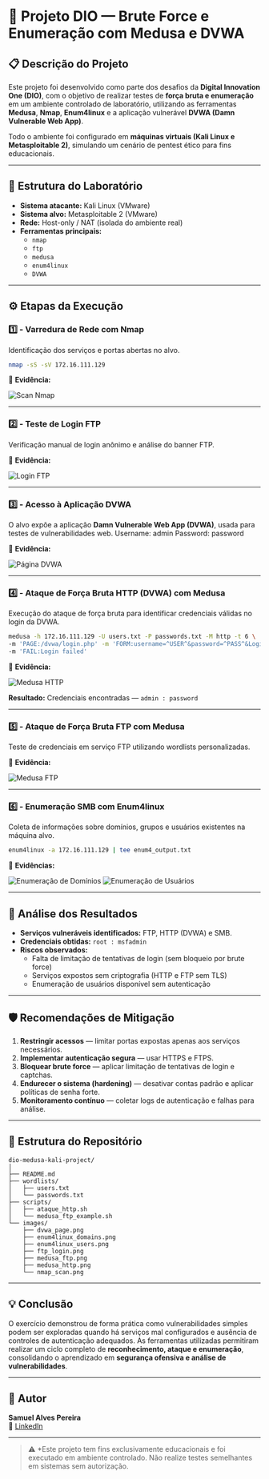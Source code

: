 # 🧠 Projeto DIO — Brute Force e Enumeração com Medusa e DVWA

## 📋 Descrição do Projeto

Este projeto foi desenvolvido como parte dos desafios da **Digital Innovation One (DIO)**, com o objetivo de realizar testes de **força bruta e enumeração** em um ambiente controlado de laboratório, utilizando as ferramentas **Medusa**, **Nmap**, **Enum4linux** e a aplicação vulnerável **DVWA (Damn Vulnerable Web App)**.

Todo o ambiente foi configurado em **máquinas virtuais (Kali Linux e Metasploitable 2)**, simulando um cenário de pentest ético para fins educacionais.

---

## 🧱 Estrutura do Laboratório

- **Sistema atacante:** Kali Linux (VMware)
- **Sistema alvo:** Metasploitable 2 (VMware)
- **Rede:** Host-only / NAT (isolada do ambiente real)
- **Ferramentas principais:**
  - `nmap`
  - `ftp`
  - `medusa`
  - `enum4linux`
  - `DVWA`

---

## ⚙️ Etapas da Execução

### 1️⃣ - Varredura de Rede com Nmap

Identificação dos serviços e portas abertas no alvo.

```bash
nmap -sS -sV 172.16.111.129
```

📸 **Evidência:**

![Scan Nmap](./images/nmap_scan.png)

---

### 2️⃣ - Teste de Login FTP

Verificação manual de login anônimo e análise do banner FTP.

📸 **Evidência:**

![Login FTP](./images/ftp_login.png)

---

### 3️⃣ - Acesso à Aplicação DVWA

O alvo expõe a aplicação **Damn Vulnerable Web App (DVWA)**, usada para testes de vulnerabilidades web.
Username: admin
Password: password


📸 **Evidência:**

![Página DVWA](./images/dvwa_page.png)

---

### 4️⃣ - Ataque de Força Bruta HTTP (DVWA) com Medusa

Execução do ataque de força bruta para identificar credenciais válidas no login da DVWA.

```bash
medusa -h 172.16.111.129 -U users.txt -P passwords.txt -M http -t 6 \
-m 'PAGE:/dvwa/login.php' -m 'FORM:username=^USER^&password=^PASS^&Login=Login' \
-m 'FAIL:Login failed'
```

📸 **Evidência:**

![Medusa HTTP](./images/medusa_http.png)

**Resultado:** Credenciais encontradas — `admin : password`

---

### 5️⃣ - Ataque de Força Bruta FTP com Medusa

Teste de credenciais em serviço FTP utilizando wordlists personalizadas.

📸 **Evidência:**

![Medusa FTP](./images/medusa_ftp.png)

---

### 6️⃣ - Enumeração SMB com Enum4linux

Coleta de informações sobre domínios, grupos e usuários existentes na máquina alvo.

```bash
enum4linux -a 172.16.111.129 | tee enum4_output.txt
```

📸 **Evidências:**

![Enumeração de Domínios](./images/enum4linux_domains.png)
![Enumeração de Usuários](./images/enum4linux_users.png)

---

## 🧩 Análise dos Resultados

- **Serviços vulneráveis identificados:** FTP, HTTP (DVWA) e SMB.
- **Credenciais obtidas:** `root : msfadmin`
- **Riscos observados:**
  - Falta de limitação de tentativas de login (sem bloqueio por brute force)
  - Serviços expostos sem criptografia (HTTP e FTP sem TLS)
  - Enumeração de usuários disponível sem autenticação

---

## 🛡️ Recomendações de Mitigação

1. **Restringir acessos** — limitar portas expostas apenas aos serviços necessários.
2. **Implementar autenticação segura** — usar HTTPS e FTPS.
3. **Bloquear brute force** — aplicar limitação de tentativas de login e captchas.
4. **Endurecer o sistema (hardening)** — desativar contas padrão e aplicar políticas de senha forte.
5. **Monitoramento contínuo** — coletar logs de autenticação e falhas para análise.

---

## 📂 Estrutura do Repositório

```
dio-medusa-kali-project/
│
├── README.md
├── wordlists/
│   ├── users.txt
│   └── passwords.txt
├── scripts/
│   ├── ataque_http.sh
│   └── medusa_ftp_example.sh
└── images/
    ├── dvwa_page.png
    ├── enum4linux_domains.png
    ├── enum4linux_users.png
    ├── ftp_login.png
    ├── medusa_ftp.png
    ├── medusa_http.png
    └── nmap_scan.png
```

---

## 💡 Conclusão

O exercício demonstrou de forma prática como vulnerabilidades simples podem ser exploradas quando há serviços mal configurados e ausência de controles de autenticação adequados. As ferramentas utilizadas permitiram realizar um ciclo completo de **reconhecimento, ataque e enumeração**, consolidando o aprendizado em **segurança ofensiva e análise de vulnerabilidades**.

---

## 👤 Autor

**Samuel Alves Pereira**  
🔗 [LinkedIn](https://linkedin.com/in/samuel-alves-pereira)

---

> ⚠️ *Este projeto tem fins exclusivamente educacionais e foi executado em ambiente controlado. Não realize testes semelhantes em sistemas sem autorização.
